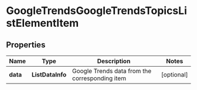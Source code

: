 # GoogleTrendsGoogleTrendsTopicsListElementItem

## Properties

| Name | Type | Description | Notes |
|------------ | ------------- | ------------- | -------------|
**data** | **ListDataInfo** | Google Trends data from the corresponding item |[optional]|